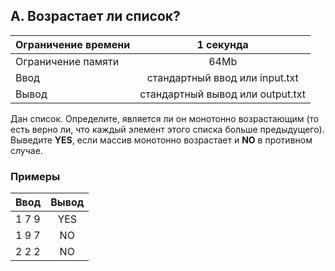 ## A. Возрастает ли список?

| Ограничение времени  |            1 секунда             |
|----------------------|:--------------------------------:|
| Ограничение памяти   |               64Mb               |
| Ввод                 |  стандартный ввод или input.txt  |
| Вывод                | стандартный вывод или output.txt |

Дан список. Определите, является ли он монотонно возрастающим (то есть верно ли, что каждый элемент этого списка больше предыдущего).
Выведите **YES**, если массив монотонно возрастает и **NO** в противном случае.

### Примеры

| Ввод   | Вывод |
|--------|:-----:|
| 1 7 9  |  YES  |
| 1 9 7  |  NO   |
| 2 2 2  |  NO   |
